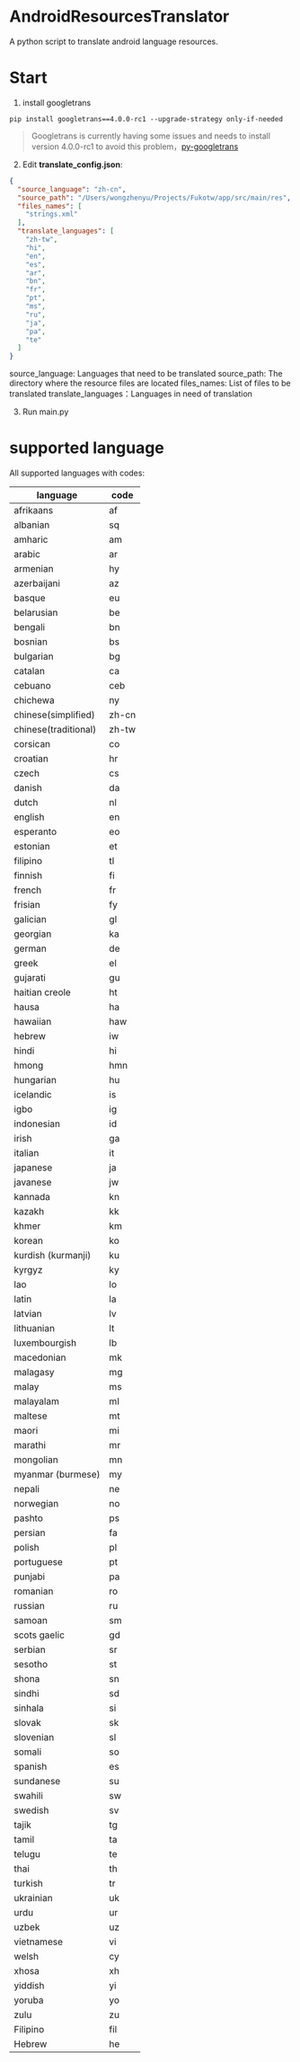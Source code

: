 # AndroidResourcesTranslator
A python script to translate android language resources.

# Start
1. install googletrans
```pip
pip install googletrans==4.0.0-rc1 --upgrade-strategy only-if-needed
```

> Googletrans is currently having some issues and needs to install version 4.0.0-rc1 to avoid this problem，[py-googletrans](https://github.com/ssut/py-googletrans)

2. Edit **translate_config.json**:

```json
{
  "source_language": "zh-cn",
  "source_path": "/Users/wongzhenyu/Projects/Fukotw/app/src/main/res",
  "files_names": [
    "strings.xml"
  ],
  "translate_languages": [
    "zh-tw",
    "hi",
    "en",
    "es",
    "ar",
    "bn",
    "fr",
    "pt",
    "ms",
    "ru",
    "ja",
    "pa",
    "te"
  ]
}
```

source_language: Languages that need to be translated
source_path: The directory where the resource files are located
files_names: List of files to be translated
translate_languages：Languages in need of translation

3. Run main.py

# supported language

All supported languages with codes:

language | code |
 --- | --- |
afrikaans | af |
albanian | sq |
amharic |am|
arabic |ar|
armenian |hy|
azerbaijani |az|
basque |eu|
belarusian |be|
bengali |bn|
bosnian |bs|
bulgarian |bg|
catalan |ca|
cebuano |ceb|
chichewa |ny|
chinese(simplified) |zh-cn|
chinese(traditional) |zh-tw|
corsican |co|
croatian |hr|
czech |cs|
danish |da|
dutch |nl|
english |en|
esperanto |eo|
estonian |et|
filipino |tl|
finnish |fi|
french |fr|
frisian |fy|
galician |gl|
georgian |ka|
german |de|
greek |el|
gujarati |gu|
haitian creole |ht|
hausa |ha|
hawaiian |haw|
hebrew |iw|
hindi |hi|
hmong |hmn|
hungarian |hu|
icelandic |is|
igbo |ig|
indonesian |id|
irish |ga|
italian |it|
japanese |ja|
javanese |jw|
kannada |kn|
kazakh |kk|
khmer |km|
korean |ko|
kurdish (kurmanji) |ku|
kyrgyz |ky|
lao |lo|
latin |la|
latvian |lv|
lithuanian |lt|
luxembourgish |lb|
macedonian |mk|
malagasy |mg|
malay |ms|
malayalam |ml|
maltese |mt|
maori |mi|
marathi |mr|
mongolian |mn|
myanmar (burmese) |my|
nepali |ne|
norwegian |no|
pashto |ps|
persian |fa|
polish |pl|
portuguese |pt|
punjabi |pa|
romanian |ro|
russian |ru|
samoan |sm|
scots gaelic |gd|
serbian |sr|
sesotho |st|
shona |sn|
sindhi |sd|
sinhala |si|
slovak |sk|
slovenian |sl|
somali |so|
spanish |es|
sundanese |su|
swahili |sw|
swedish |sv|
tajik |tg|
tamil |ta|
telugu |te|
thai |th|
turkish |tr|
ukrainian |uk|
urdu |ur|
uzbek |uz|
vietnamese |vi|
welsh |cy|
xhosa |xh|
yiddish |yi|
yoruba |yo|
zulu |zu|
Filipino |fil|
Hebrew |he|